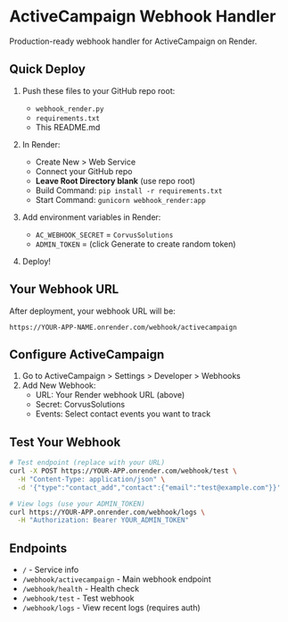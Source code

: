 # ActiveCampaign Webhook Handler

Production-ready webhook handler for ActiveCampaign on Render.

## Quick Deploy

1. Push these files to your GitHub repo root:
   - `webhook_render.py`
   - `requirements.txt`
   - This README.md

2. In Render:
   - Create New > Web Service
   - Connect your GitHub repo
   - **Leave Root Directory blank** (use repo root)
   - Build Command: `pip install -r requirements.txt`
   - Start Command: `gunicorn webhook_render:app`

3. Add environment variables in Render:
   - `AC_WEBHOOK_SECRET` = `CorvusSolutions`
   - `ADMIN_TOKEN` = (click Generate to create random token)

4. Deploy!

## Your Webhook URL

After deployment, your webhook URL will be:
```
https://YOUR-APP-NAME.onrender.com/webhook/activecampaign
```

## Configure ActiveCampaign

1. Go to ActiveCampaign > Settings > Developer > Webhooks
2. Add New Webhook:
   - URL: Your Render webhook URL (above)
   - Secret: CorvusSolutions
   - Events: Select contact events you want to track

## Test Your Webhook

```bash
# Test endpoint (replace with your URL)
curl -X POST https://YOUR-APP.onrender.com/webhook/test \
  -H "Content-Type: application/json" \
  -d '{"type":"contact_add","contact":{"email":"test@example.com"}}'

# View logs (use your ADMIN_TOKEN)
curl https://YOUR-APP.onrender.com/webhook/logs \
  -H "Authorization: Bearer YOUR_ADMIN_TOKEN"
```

## Endpoints

- `/` - Service info
- `/webhook/activecampaign` - Main webhook endpoint
- `/webhook/health` - Health check
- `/webhook/test` - Test webhook
- `/webhook/logs` - View recent logs (requires auth)
